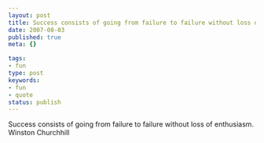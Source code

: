 ```yaml
---
layout: post
title: Success consists of going from failure to failure without loss of enthusiasm.
date: 2007-08-03
published: true
meta: {}

tags:
- fun
type: post
keywords:
- fun
- quote
status: publish
---
```

Success consists of going from failure to failure without loss of enthusiasm.<br />Winston Churchhill
